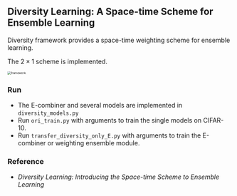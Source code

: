 ## Diversity Learning: A Space-time Scheme for Ensemble Learning

Diversity framework provides a space-time weighting scheme for ensemble learning.

The $2\times 1$ scheme is implemented.

<img src="D:\ZZQ\Github\diversity learning\framework.png" alt="framework" style="zoom:47%;" />

### Run


- The E-combiner and several models are implemented in `diversity_models.py`
- Run `ori_train.py` with arguments to train the single models on CIFAR-10.
- Run `transfer_diversity_only_E.py` with arguments to train the E-combiner or weighting ensemble module.

### Reference


* *Diversity Learning: Introducing the Space-time Scheme to Ensemble Learning*
